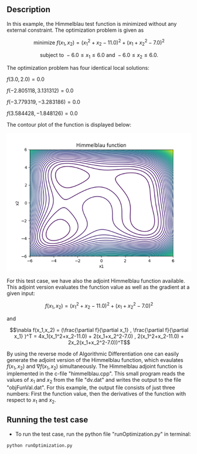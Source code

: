 ## Description

In this example, the Himmelblau test function is minimized without any external constraint. The optimization problem is given as

```math
\text{minimize  } f(x_1,x_2) = (x_1^2+x_2-11.0)^2 + (x_1+x_2^2-7.0)^2
```
```math
\text{subject to  }  -6.0 \leq x_1 \leq 6.0  \text{ and } -6.0 \leq x_2 \leq 6.0.
```
The optimization problem has four identical local solutions:

$f(3.0,2.0) = 0.0$

$f(-2.805118, 3.131312) = 0.0$

$f(-3.779319, -3.283186) = 0.0$

$f(3.584428, -1.848126) = 0.0$

The contour plot of the function is displayed below:

<img src="./himmelblau.png" alt="Himmelblau function" title="Himmelblau function">

For this test case, we have also the adjoint Himmelblau function available. This adjoint version evaluates the function value as well as the gradient at a given input:
```math
f(x_1,x_2) = (x_1^2+x_2-11.0)^2 + (x_1+x_2^2-7.0)^2
```
and
```math
\nabla f(x_1,x_2) =  (\frac{\partial f}{\partial x_1} , \frac{\partial f}{\partial x_1} )^T  =  4x_1(x_1^2+x_2-11.0) + 2(x_1+x_2^2-7.0) , 2(x_1^2+x_2-11.0) + 2x_2(x_1+x_2^2-7.0))^T
```
By using the reverse mode of Algorithmic Differentiation one can easily generate the adjoint version of the Himmelblau function, which evaulates $f(x_1,x_2)$ and $\nabla f(x_1,x_2)$ simultaneously. 
The Himmelblau adjoint function is implemented in the c-file "himmelblau.cpp". This small program reads the values of $x_1$ and $x_2$ from the file "dv.dat" and writes the output to 
the file "objFunVal.dat". For this example, the output file consists of just three numbers: First the function value, then the derivatives of the function with respect to $x_1$ and $x_2$.


## Running the test case

- To run the test case, run the python file "runOptimization.py" in terminal:

```
python runOptimization.py 
```

